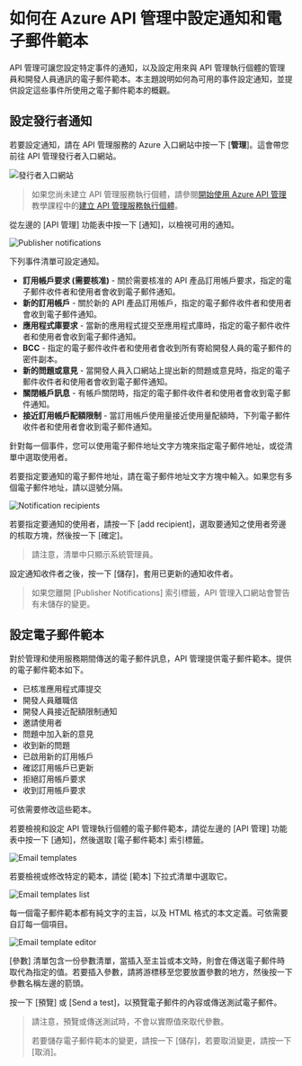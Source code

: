 <properties 
	pageTitle="如何在 Azure API 管理中設定通知和電子郵件範本" 
	description="了解如何在 Azure API 管理中設定通知和電子郵件範本。" 
	services="api-management" 
	documentationCenter="" 
	authors="steved0x" 
	manager="dwrede" 
	editor=""/>

<tags 
	ms.service="api-management" 
	ms.workload="mobile" 
	ms.tgt_pltfrm="na" 
	ms.devlang="na" 
	ms.topic="article" 
	ms.date="06/16/2015" 
	ms.author="sdanie"/>

# 如何在 Azure API 管理中設定通知和電子郵件範本

API 管理可讓您設定特定事件的通知，以及設定用來與 API 管理執行個體的管理員和開發人員通訊的電子郵件範本。本主題說明如何為可用的事件設定通知，並提供設定這些事件所使用之電子郵件範本的概觀。

## <a name="publisher-notifications"> </a>設定發行者通知

若要設定通知，請在 API 管理服務的 Azure 入口網站中按一下 [**管理**]。這會帶您前往 API 管理發行者入口網站。

![發行者入口網站][api-management-management-console]

>如果您尚未建立 API 管理服務執行個體，請參閱[開始使用 Azure API 管理][]教學課程中的[建立 API 管理服務執行個體][]。

從左邊的 [API 管理] 功能表中按一下 [通知]，以檢視可用的通知。

![Publisher notifications][api-management-publisher-notifications]

下列事件清單可設定通知。

-	**訂用帳戶要求 (需要核准)** - 關於需要核准的 API 產品訂用帳戶要求，指定的電子郵件收件者和使用者會收到電子郵件通知。
-	**新的訂用帳戶** - 關於新的 API 產品訂用帳戶，指定的電子郵件收件者和使用者會收到電子郵件通知。
-	**應用程式庫要求** - 當新的應用程式提交至應用程式庫時，指定的電子郵件收件者和使用者會收到電子郵件通知。
-	**BCC** - 指定的電子郵件收件者和使用者會收到所有寄給開發人員的電子郵件的密件副本。
-	**新的問題或意見** - 當開發人員入口網站上提出新的問題或意見時，指定的電子郵件收件者和使用者會收到電子郵件通知。
-	**關閉帳戶訊息** - 有帳戶關閉時，指定的電子郵件收件者和使用者會收到電子郵件通知。
-	**接近訂用帳戶配額限制** - 當訂用帳戶使用量接近使用量配額時，下列電子郵件收件者和使用者會收到電子郵件通知。

針對每一個事件，您可以使用電子郵件地址文字方塊來指定電子郵件地址，或從清單中選取使用者。

若要指定要通知的電子郵件地址，請在電子郵件地址文字方塊中輸入。如果您有多個電子郵件地址，請以逗號分隔。

![Notification recipients][api-management-email-addresses]

若要指定要通知的使用者，請按一下 [add recipient]，選取要通知之使用者旁邊的核取方塊，然後按一下 [確定]。

>請注意，清單中只顯示系統管理員。

設定通知收件者之後，按一下 [儲存]，套用已更新的通知收件者。

>如果您離開 [Publisher Notifications] 索引標籤，API 管理入口網站會警告有未儲存的變更。

## <a name="email-templates"> </a>設定電子郵件範本

對於管理和使用服務期間傳送的電子郵件訊息，API 管理提供電子郵件範本。提供的電子郵件範本如下。

-	已核准應用程式庫提交
-	開發人員離職信
-	開發人員接近配額限制通知
-	邀請使用者
-	問題中加入新的意見
-	收到新的問題
-	已啟用新的訂用帳戶
-	確認訂用帳戶已更新
-	拒絕訂用帳戶要求
-	收到訂用帳戶要求

可依需要修改這些範本。

若要檢視和設定 API 管理執行個體的電子郵件範本，請從左邊的 [API 管理] 功能表中按一下 [通知]，然後選取 [電子郵件範本] 索引標籤。

![Email templates][api-management-email-templates]

若要檢視或修改特定的範本，請從 [範本] 下拉式清單中選取它。

![Email templates list][api-management-email-templates-list]

每一個電子郵件範本都有純文字的主旨，以及 HTML 格式的本文定義。可依需要自訂每一個項目。

![Email template editor][api-management-email-template]

[參數] 清單包含一份參數清單，當插入至主旨或本文時，則會在傳送電子郵件時取代為指定的值。若要插入參數，請將游標移至您要放置參數的地方，然後按一下參數名稱左邊的箭頭。

按一下 [預覽] 或 [Send a test]，以預覽電子郵件的內容或傳送測試電子郵件。

>請注意，預覽或傳送測試時，不會以實際值來取代參數。
>
>若要儲存電子郵件範本的變更，請按一下 [儲存]，若要取消變更，請按一下 [取消]。



[api-management-management-console]: ./media/api-management-howto-configure-notifications/api-management-management-console.png
[api-management-publisher-notifications]: ./media/api-management-howto-configure-notifications/api-management-publisher-notifications.png
[api-management-email-addresses]: ./media/api-management-howto-configure-notifications/api-management-email-addresses.png


[api-management-email-templates]: ./media/api-management-howto-configure-notifications/api-management-email-templates.png
[api-management-email-templates-list]: ./media/api-management-howto-configure-notifications/api-management-email-templates-list.png
[api-management-email-template]: ./media/api-management-howto-configure-notifications/api-management-email-template.png


[Configure publisher notifications]: #publisher-notifications
[Configure email templates]: #email-templates

[How to create and use groups]: api-management-howto-create-groups.md
[How to associate groups with developers]: api-management-howto-create-groups.md#associate-group-developer

[建立 API 管理服務執行個體]: api-management-get-started.md
[開始使用 Azure API 管理]: api-management-get-started.md#create-service-instance

<!---HONumber=62-->
